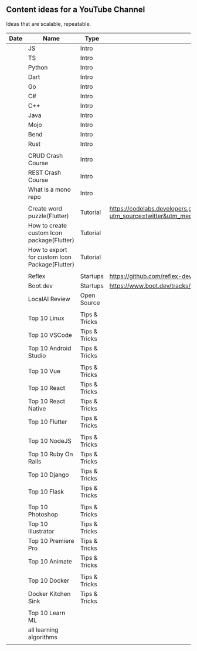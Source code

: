 ## Content ideas for a YouTube Channel

Ideas that are scalable, repeatable.

| Date | Name                                           | Type          | Url                                                                                                                                        |
| ---- | ---------------------------------------------- | ------------- | ------------------------------------------------------------------------------------------------------------------------------------------ |
|      | JS                                             | Intro         |                                                                                                                                            |
|      | TS                                             | Intro         |                                                                                                                                            |
|      | Python                                         | Intro         |                                                                                                                                            |
|      | Dart                                           | Intro         |                                                                                                                                            |
|      | Go                                             | Intro         |                                                                                                                                            |
|      | C#                                             | Intro         |                                                                                                                                            |
|      | C++                                            | Intro         |                                                                                                                                            |
|      | Java                                           | Intro         |                                                                                                                                            |
|      | Mojo                                           | Intro         |                                                                                                                                            |
|      | Bend                                           | Intro         |                                                                                                                                            |
|      | Rust                                           | Intro         |                                                                                                                                            |
|      |                                                |               |                                                                                                                                            |
|      | CRUD Crash Course                              | Intro         |                                                                                                                                            |
|      | REST Crash Course                              | Intro         |                                                                                                                                            |
|      | What is a mono repo                            | Intro         |                                                                                                                                            |
|      |                                                |               |                                                                                                                                            |
|      | Create word puzzle(Flutter)                    | Tutorial      | https://codelabs.developers.google.com/codelabs/flutter-word-puzzle?utm_source=twitter&utm_medium=organicsocial&utm_campaign&utm_content#2 |
|      | How to create custom Icon package(Flutter)     | Tutorial      |                                                                                                                                            |
|      | How to export for custom Icon Package(Flutter) | Tutorial      |                                                                                                                                            |
|      |                                                |               |                                                                                                                                            |
|      | Reflex                                         | Startups      | https://github.com/reflex-dev/reflex                                                                                                       |
|      | Boot.dev                                       | Startups      | https://www.boot.dev/tracks/backend                                                                                                        |
|      | LocalAI Review                                 | Open Source   |                                                                                                                                            |
|      |                                                |               |                                                                                                                                            |
|      | Top 10 Linux                                   | Tips & Tricks |                                                                                                                                            |
|      | Top 10 VSCode                                  | Tips & Tricks |                                                                                                                                            |
|      | Top 10 Android Studio                          | Tips & Tricks |                                                                                                                                            |
|      |                                                |               |                                                                                                                                            |
|      | Top 10 Vue                                     | Tips & Tricks |                                                                                                                                            |
|      | Top 10 React                                   | Tips & Tricks |                                                                                                                                            |
|      | Top 10 React Native                            | Tips & Tricks |                                                                                                                                            |
|      | Top 10 Flutter                                 | Tips & Tricks |                                                                                                                                            |
|      |                                                |               |                                                                                                                                            |
|      | Top 10 NodeJS                                  | Tips & Tricks |                                                                                                                                            |
|      | Top 10 Ruby On Rails                           | Tips & Tricks |                                                                                                                                            |
|      | Top 10 Django                                  | Tips & Tricks |                                                                                                                                            |
|      | Top 10 Flask                                   | Tips & Tricks |                                                                                                                                            |
|      |                                                |               |                                                                                                                                            |
|      | Top 10 Photoshop                               | Tips & Tricks |                                                                                                                                            |
|      | Top 10 Illustrator                             | Tips & Tricks |                                                                                                                                            |
|      | Top 10 Premiere Pro                            | Tips & Tricks |                                                                                                                                            |
|      | Top 10 Animate                                 | Tips & Tricks |                                                                                                                                            |
|      |                                                |               |                                                                                                                                            |
|      | Top 10 Docker                                  | Tips & Tricks |                                                                                                                                            |
|      | Docker Kitchen Sink                            | Tips & Tricks |                                                                                                                                            |
|      |                                                |               |                                                                                                                                            |
|      | Top 10 Learn ML                                |               |                                                                                                                                            |
|      | all learning algorithms                        |               |                                                                                                                                            |
|      |                                                |               |                                                                                                                                            |
